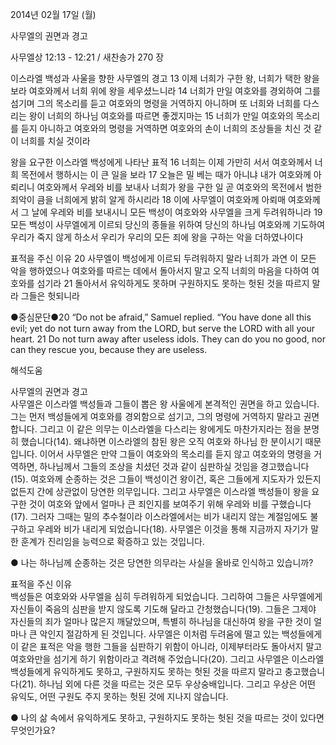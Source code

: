 2014년 02월 17일 (월)

사무엘의 권면과 경고



사무엘상 12:13 - 12:21 / 새찬송가 270 장


이스라엘 백성과 사울을 향한 사무엘의 경고 
13 이제 너희가 구한 왕, 너희가 택한 왕을 보라 여호와께서 너희 위에 왕을 세우셨느니라 14 너희가 만일 여호와를 경외하여 그를 섬기며 그의 목소리를 듣고 여호와의 명령을 거역하지 아니하며 또 너희와 너희를 다스리는 왕이 너희의 하나님 여호와를 따르면 좋겠지마는 15 너희가 만일 여호와의 목소리를 듣지 아니하고 여호와의 명령을 거역하면 여호와의 손이 너희의 조상들을 치신 것 같이 너희를 치실 것이라

왕을 요구한 이스라엘 백성에게 나타난 표적
16 너희는 이제 가만히 서서 여호와께서 너희 목전에서 행하시는 이 큰 일을 보라 17 오늘은 밀 베는 때가 아니냐 내가 여호와께 아뢰리니 여호와께서 우레와 비를 보내사 너희가 왕을 구한 일 곧 여호와의 목전에서 범한 죄악이 큼을 너희에게 밝히 알게 하시리라 18 이에 사무엘이 여호와께 아뢰매 여호와께서 그 날에 우레와 비를 보내시니 모든 백성이 여호와와 사무엘을 크게 두려워하니라 19 모든 백성이 사무엘에게 이르되 당신의 종들을 위하여 당신의 하나님 여호와께 기도하여 우리가 죽지 않게 하소서 우리가 우리의 모든 죄에 왕을 구하는 악을 더하였나이다

표적을 주신 이유
20 사무엘이 백성에게 이르되 두려워하지 말라 너희가 과연 이 모든 악을 행하였으나 여호와를 따르는 데에서 돌아서지 말고 오직 너희의 마음을 다하여 여호와를 섬기라 21 돌아서서 유익하게도 못하며 구원하지도 못하는 헛된 것을 따르지 말라 그들은 헛되니라


●중심문단●20 “Do not be afraid,” Samuel replied. “You have done all this evil; yet do not turn away from the LORD, but serve the LORD with all your heart. 21 Do not turn away after useless idols. They can do you no good, nor can they rescue you, because they are useless.

해석도움





사무엘의 권면과 경고  
사무엘은 이스라엘 백성들과 그들이 뽑은 왕 사울에게 본격적인 권면을 하고 있습니다. 그는 먼저 백성들에게 여호와를 경외함으로 섬기고, 그의 명령에 거역하지 말라고 권면합니다. 그리고 이 같은 의무는 이스라엘을 다스리는 왕에게도 마찬가지라는 점을 분명히 했습니다(14). 왜냐하면 이스라엘의 참된 왕은 오직 여호와 하나님 한 분이시기 때문입니다. 이어서 사무엘은 만약 그들이 여호와의 목소리를 듣지 않고 여호와의 명령을 거역하면, 하나님께서 그들의 조상을 치셨던 것과 같이 심판하실 것임을 경고했습니다(15). 여호와께 순종하는 것은 그들이 백성이건 왕이건, 혹은 그들에게 지도자가 있든지 없든지 간에 상관없이 당연한 의무입니다. 그리고 사무엘은 이스라엘 백성들이 왕을 요구한 것이 여호와 앞에서 얼마나 큰 죄인지를 보여주기 위해 우레와 비를 구했습니다(17). 그러자 그때는 밀의 추수철이라 이스라엘에서는 비가 내리지 않는 계절임에도 불구하고 우레와 비가 내리게 되었습니다(18). 사무엘은 이것을 통해 지금까지 자기가 말한 훈계가 진리임을 능력으로 확증하고 있는 것입니다.   

● 나는 하나님께 순종하는 것은 당연한 의무라는 사실을 올바로 인식하고 있습니까?

표적을 주신 이유  
백성들은 여호와와 사무엘을 심히 두려워하게 되었습니다. 그리하여 그들은 사무엘에게 자신들이 죽음의 심판을 받지 않도록 기도해 달라고 간청했습니다(19). 그들은 그제야 자신들의 죄가 얼마나 많은지 깨달았으며, 특별히 하나님을 대신하여 왕을 구한 것이 얼마나 큰 악인지 절감하게 된 것입니다. 사무엘은 이처럼 두려움에 떨고 있는 백성들에게 이 같은 표적은 악을 행한 그들을 심판하기 위함이 아니라, 이제부터라도 돌아서지 말고 여호와만을 섬기게 하기 위함이라고 격려해 주었습니다(20). 그리고 사무엘은 이스라엘 백성들에게 유익하게도 못하고, 구원하지도 못하는 헛된 것을 따르지 말라고 충고했습니다(21). 하나님 외에 다른 것을 따르는 것은 모두 우상숭배입니다. 그리고 우상은 어떤 유익도, 어떤 구원도 주지 못하는 헛된 것에 지나지 않습니다. 

● 나의 삶 속에서 유익하게도 못하고, 구원하지도 못하는 헛된 것을 따르는 것이 있다면 무엇인가요?